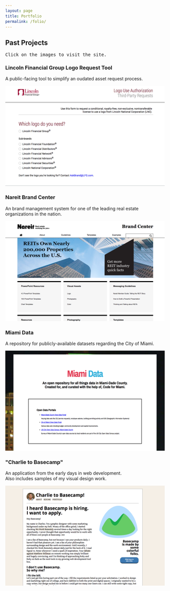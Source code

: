 ```yaml
---
layout: page
title: Portfolio
permalink: /folio/
---
```

<section id="work" class="work">
  <h2>Past Projects</h2>
  <pre>Click on the images to visit the site.</pre>

  <div class="project">
    <h3 class="name">Lincoln Financial Group Logo Request Tool</h3>
    <p class="description">
      A public-facing tool to simplify an oudated asset request process.
    </p>
    <p class="preview">
      <a href="">
        <img src="/images/lfg.png" alt=""/>
      </a>
    </p>
  </div>
  
  <div class="project">
    <h3 class="name">Nareit Brand Center</h3>
    <p class="description">
      An brand management system for one of the leading real estate organizations in the nation.
    </p>
    <p class="preview">
      <a href="">
        <img src="/images/nareit.png" alt=""/>
      </a>
    </p>
  </div>
  
  <div class="project">
    <h3 class="name">Miami Data</h3>
    <p class="description">
      A repository for publicly-available datasets regarding the City of Miami.
    </p>
    <p class="preview">
      <a href="https://charlesvillard.co/miami-data">
        <img src="/images/miamidata.png" alt=""/>
      </a>
    </p>
  </div>
  
  <div class="project">
    <h3 class="name">"Charlie to Basecamp"</h3>
    <p class="description">
      An application from the early days in web development.<br/>
      Also includes samples of my visual design work.
    </p>
    <p class="preview">
      <a href="https://charlesvillard.co/charlietobasecamp">
        <img src="/images/basecamp.png" alt=""/>
      </a>
    </p>
  </div>
</section>